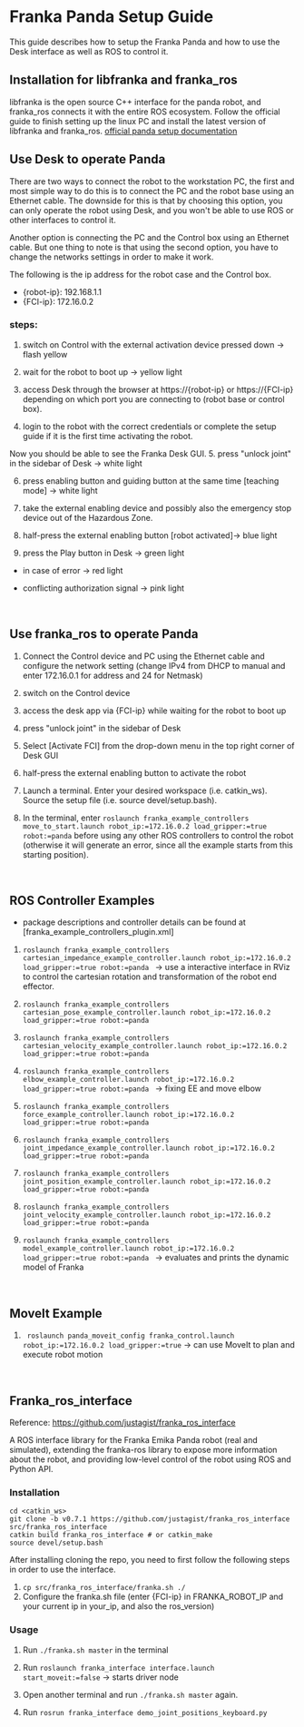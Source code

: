 
# Franka Panda Setup Guide
This guide describes how to setup the Franka Panda and how to use the Desk interface as well as ROS to control it. 

## Installation for libfranka and franka_ros
libfranka is the open source C++ interface for the panda robot, and franka_ros connects it with the entire ROS ecosystem.
Follow the official guide to finish setting up the linux PC and install the latest version of libfranka and franka_ros.
[official panda setup documentation](https://frankaemika.github.io/docs/installation_linux.html)


## Use Desk to operate Panda
There are two ways to connect the robot to the workstation PC, the first and most simple way to do this is to connect the PC and the robot base using an Ethernet cable. The downside for this is that by choosing this option, you can only operate the robot using Desk, and you won't be able to use ROS or other interfaces to control it.

Another option is connecting the PC and the Control box using an Ethernet cable. But one thing to note is that using the second option, you have to change the networks settings in order to make it work.

The following is the ip address for the robot case and the Control box.
* {robot-ip}: 192.168.1.1
* {FCI-ip}: 172.16.0.2

### steps:
1. switch on Control with the external activation device pressed down -> flash yellow

2. wait for the robot to boot up -> yellow light

3. access Desk through the browser at https://{robot-ip} or https://{FCI-ip}  depending on which port you are connecting to (robot base or control box).

4. login to the robot with the correct credentials or complete the setup guide if it is the first time activating the robot. 

Now you should be able to see the Franka Desk GUI.
5. press "unlock joint" in the sidebar of Desk -> white light

6. press enabling button and guiding button at the same time [teaching mode] -> white light

7. take the external enabling device and possibly also the emergency stop device out
of the Hazardous Zone. 

8. half-press the external enabling button [robot activated]-> blue light

9. press the Play button in Desk -> green light

* in case of error -> red light

* conflicting authorization signal -> pink light 

&nbsp;

## Use franka_ros to operate Panda


1. Connect the Control device and PC using the Ethernet cable and configure the network setting (change IPv4 from DHCP to manual and enter 172.16.0.1 for address and 24 for Netmask)

2. switch on the Control device

3. access the desk app via {FCI-ip} while waiting for the robot to boot up

4. press "unlock joint" in the sidebar of Desk

5. Select [Activate FCI] from the drop-down menu in the top right corner of Desk GUI

6. half-press the external enabling button to activate the robot

7. Launch a terminal. Enter your desired workspace (i.e. catkin_ws). Source the setup file (i.e. source devel/setup.bash). 

8. In the terminal, enter ```roslaunch franka_example_controllers move_to_start.launch robot_ip:=172.16.0.2 load_gripper:=true robot:=panda```  before using any other ROS controllers to control the robot (otherwise it will generate an error, since all the example starts from this starting position).

&nbsp;

## ROS Controller Examples
* package descriptions and controller details can be found at [franka_example_controllers_plugin.xml]
1. ```roslaunch franka_example_controllers cartesian_impedance_example_controller.launch robot_ip:=172.16.0.2 load_gripper:=true robot:=panda ``` -> use a interactive interface in RViz to control the cartesian rotation and transformation of the robot end effector.

2. ```roslaunch franka_example_controllers cartesian_pose_example_controller.launch robot_ip:=172.16.0.2 load_gripper:=true robot:=panda ```

3. ```roslaunch franka_example_controllers cartesian_velocity_example_controller.launch robot_ip:=172.16.0.2 load_gripper:=true robot:=panda ``` 

4. ```roslaunch franka_example_controllers elbow_example_controller.launch robot_ip:=172.16.0.2 load_gripper:=true robot:=panda ``` -> fixing EE and move elbow 

5. ```roslaunch franka_example_controllers force_example_controller.launch robot_ip:=172.16.0.2 load_gripper:=true robot:=panda ```

6. ```roslaunch franka_example_controllers joint_impedance_example_controller.launch robot_ip:=172.16.0.2 load_gripper:=true robot:=panda ```

7. ```roslaunch franka_example_controllers joint_position_example_controller.launch robot_ip:=172.16.0.2 load_gripper:=true robot:=panda ```

8. ```roslaunch franka_example_controllers joint_velocity_example_controller.launch robot_ip:=172.16.0.2 load_gripper:=true robot:=panda ```

9. ```roslaunch franka_example_controllers model_example_controller.launch robot_ip:=172.16.0.2 load_gripper:=true robot:=panda ``` -> evaluates and prints the dynamic model of Franka

&nbsp;

## MoveIt Example

1. ``` roslaunch panda_moveit_config franka_control.launch robot_ip:=172.16.0.2 load_gripper:=true``` -> can use MoveIt to plan and execute robot motion

&nbsp;

## Franka_ros_interface
Reference: <https://github.com/justagist/franka_ros_interface>

A ROS interface library for the Franka Emika Panda robot (real and simulated), extending the franka-ros library to expose more information about the robot, and providing low-level control of the robot using ROS and Python API.

### Installation
```
cd <catkin_ws>
git clone -b v0.7.1 https://github.com/justagist/franka_ros_interface src/franka_ros_interface
catkin build franka_ros_interface # or catkin_make
source devel/setup.bash
```

After installing cloning the repo, you need to first follow the following steps in order to use the interface.

1. ```cp src/franka_ros_interface/franka.sh ./```
2. Configure the franka.sh file (enter {FCI-ip} in FRANKA_ROBOT_IP and your current ip in your_ip, and also the ros_version)

### Usage
1. Run ```./franka.sh master``` in the terminal
2. Run ```roslaunch franka_interface interface.launch start_moveit:=false``` -> starts driver node

3. Open another terminal and run  ```./franka.sh master```  again.
4. Run ```rosrun franka_interface demo_joint_positions_keyboard.py```



 
